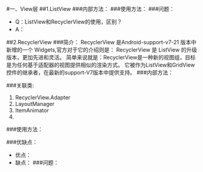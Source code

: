 #一、View层
##1.ListView
###内部方法：
###使用方法：
###问题：
- Q：ListView和RecyclerView的使用，区别？
- A：


##2.RecyclerView
###简介：
	RecyclerView 是Android-support-v7-21 版本中新增的一个 Widgets,官方对于它的介绍则是：
	RecyclerView 是 ListView 的升级版本，更加先进和灵活。
	简单来说就是：RecyclerView是一种新的视图组，目标是为任何基于适配器的视图提供相似的渲染方式。
	它被作为ListView和GridView控件的继承者，在最新的support-V7版本中提供支持。
###内部方法：

###关联类:
1.	RecyclerView.Adapter
2.	LayoutManager
3.	ItemAnimator
4.	
###使用方法：

###优缺点：
- 优点：
- 缺点：
###问题：